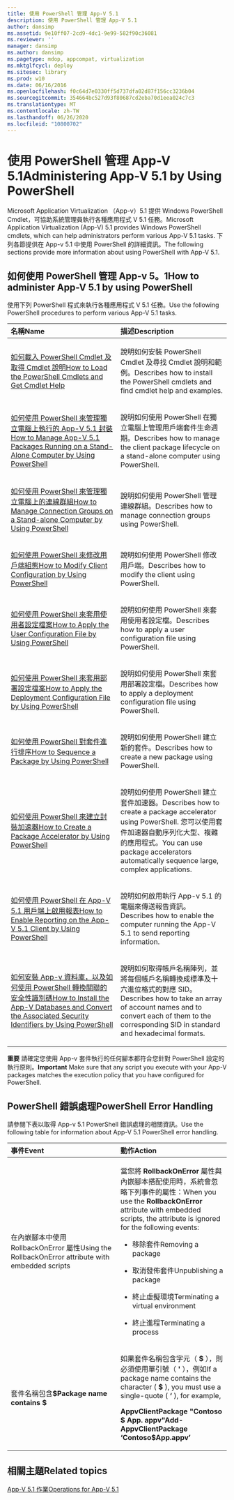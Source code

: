 ```yaml
---
title: 使用 PowerShell 管理 App-V 5.1
description: 使用 PowerShell 管理 App-V 5.1
author: dansimp
ms.assetid: 9e10ff07-2cd9-4dc1-9e99-582f90c36081
ms.reviewer: ''
manager: dansimp
ms.author: dansimp
ms.pagetype: mdop, appcompat, virtualization
ms.mktglfcycl: deploy
ms.sitesec: library
ms.prod: w10
ms.date: 06/16/2016
ms.openlocfilehash: f0c64d7e0330ff5d737dfa02d87f156cc3236b04
ms.sourcegitcommit: 354664bc527d93f80687cd2eba70d1eea024c7c3
ms.translationtype: MT
ms.contentlocale: zh-TW
ms.lasthandoff: 06/26/2020
ms.locfileid: "10800702"
---
```

# <span data-ttu-id="e44c8-103">使用 PowerShell 管理 App-V 5.1</span><span class="sxs-lookup"><span data-stu-id="e44c8-103">Administering App-V 5.1 by Using PowerShell</span></span>


<span data-ttu-id="e44c8-104">Microsoft Application Virtualization （App-v）5.1 提供 Windows PowerShell Cmdlet，可協助系統管理員執行各種應用程式 V 5.1 任務。</span><span class="sxs-lookup"><span data-stu-id="e44c8-104">Microsoft Application Virtualization (App-V) 5.1 provides Windows PowerShell cmdlets, which can help administrators perform various App-V 5.1 tasks.</span></span> <span data-ttu-id="e44c8-105">下列各節提供在 App-v 5.1 中使用 PowerShell 的詳細資訊。</span><span class="sxs-lookup"><span data-stu-id="e44c8-105">The following sections provide more information about using PowerShell with App-V 5.1.</span></span>

## <span data-ttu-id="e44c8-106">如何使用 PowerShell 管理 App-v 5。1</span><span class="sxs-lookup"><span data-stu-id="e44c8-106">How to administer App-V 5.1 by using PowerShell</span></span>


<span data-ttu-id="e44c8-107">使用下列 PowerShell 程式來執行各種應用程式 V 5.1 任務。</span><span class="sxs-lookup"><span data-stu-id="e44c8-107">Use the following PowerShell procedures to perform various App-V 5.1 tasks.</span></span>

<table>
<colgroup>
<col width="50%" />
<col width="50%" />
</colgroup>
<thead>
<tr class="header">
<th align="left"><span data-ttu-id="e44c8-108">名稱</span><span class="sxs-lookup"><span data-stu-id="e44c8-108">Name</span></span></th>
<th align="left"><span data-ttu-id="e44c8-109">描述</span><span class="sxs-lookup"><span data-stu-id="e44c8-109">Description</span></span></th>
</tr>
</thead>
<tbody>
<tr class="odd">
<td align="left"><p><a href="how-to-load-the-powershell-cmdlets-and-get-cmdlet-help-51.md" data-raw-source="[How to Load the PowerShell Cmdlets and Get Cmdlet Help](how-to-load-the-powershell-cmdlets-and-get-cmdlet-help-51.md)"><span data-ttu-id="e44c8-110">如何載入 PowerShell Cmdlet 及取得 Cmdlet 說明</span><span class="sxs-lookup"><span data-stu-id="e44c8-110">How to Load the PowerShell Cmdlets and Get Cmdlet Help</span></span></a></p></td>
<td align="left"><p><span data-ttu-id="e44c8-111">說明如何安裝 PowerShell Cmdlet 及尋找 Cmdlet 說明和範例。</span><span class="sxs-lookup"><span data-stu-id="e44c8-111">Describes how to install the PowerShell cmdlets and find cmdlet help and examples.</span></span></p></td>
</tr>
<tr class="even">
<td align="left"><p><a href="how-to-manage-app-v-51-packages-running-on-a-stand-alone-computer-by-using-powershell.md" data-raw-source="[How to Manage App-V 5.1 Packages Running on a Stand-Alone Computer by Using PowerShell](how-to-manage-app-v-51-packages-running-on-a-stand-alone-computer-by-using-powershell.md)"><span data-ttu-id="e44c8-112">如何使用 PowerShell 來管理獨立電腦上執行的 App-V 5.1 封裝</span><span class="sxs-lookup"><span data-stu-id="e44c8-112">How to Manage App-V 5.1 Packages Running on a Stand-Alone Computer by Using PowerShell</span></span></a></p></td>
<td align="left"><p><span data-ttu-id="e44c8-113">說明如何使用 PowerShell 在獨立電腦上管理用戶端套件生命週期。</span><span class="sxs-lookup"><span data-stu-id="e44c8-113">Describes how to manage the client package lifecycle on a stand-alone computer using PowerShell.</span></span></p></td>
</tr>
<tr class="odd">
<td align="left"><p><a href="how-to-manage-connection-groups-on-a-stand-alone-computer-by-using-powershell51.md" data-raw-source="[How to Manage Connection Groups on a Stand-alone Computer by Using PowerShell](how-to-manage-connection-groups-on-a-stand-alone-computer-by-using-powershell51.md)"><span data-ttu-id="e44c8-114">如何使用 PowerShell 來管理獨立電腦上的連線群組</span><span class="sxs-lookup"><span data-stu-id="e44c8-114">How to Manage Connection Groups on a Stand-alone Computer by Using PowerShell</span></span></a></p></td>
<td align="left"><p><span data-ttu-id="e44c8-115">說明如何使用 PowerShell 管理連線群組。</span><span class="sxs-lookup"><span data-stu-id="e44c8-115">Describes how to manage connection groups using PowerShell.</span></span></p></td>
</tr>
<tr class="even">
<td align="left"><p><a href="how-to-modify-client-configuration-by-using-powershell51.md" data-raw-source="[How to Modify Client Configuration by Using PowerShell](how-to-modify-client-configuration-by-using-powershell51.md)"><span data-ttu-id="e44c8-116">如何使用 PowerShell 來修改用戶端組態</span><span class="sxs-lookup"><span data-stu-id="e44c8-116">How to Modify Client Configuration by Using PowerShell</span></span></a></p></td>
<td align="left"><p><span data-ttu-id="e44c8-117">說明如何使用 PowerShell 修改用戶端。</span><span class="sxs-lookup"><span data-stu-id="e44c8-117">Describes how to modify the client using PowerShell.</span></span></p></td>
</tr>
<tr class="odd">
<td align="left"><p><a href="how-to-apply-the-user-configuration-file-by-using-powershell51.md" data-raw-source="[How to Apply the User Configuration File by Using PowerShell](how-to-apply-the-user-configuration-file-by-using-powershell51.md)"><span data-ttu-id="e44c8-118">如何使用 PowerShell 來套用使用者設定檔案</span><span class="sxs-lookup"><span data-stu-id="e44c8-118">How to Apply the User Configuration File by Using PowerShell</span></span></a></p></td>
<td align="left"><p><span data-ttu-id="e44c8-119">說明如何使用 PowerShell 來套用使用者設定檔。</span><span class="sxs-lookup"><span data-stu-id="e44c8-119">Describes how to apply a user configuration file using PowerShell.</span></span></p></td>
</tr>
<tr class="even">
<td align="left"><p><a href="how-to-apply-the-deployment-configuration-file-by-using-powershell51.md" data-raw-source="[How to Apply the Deployment Configuration File by Using PowerShell](how-to-apply-the-deployment-configuration-file-by-using-powershell51.md)"><span data-ttu-id="e44c8-120">如何使用 PowerShell 來套用部署設定檔案</span><span class="sxs-lookup"><span data-stu-id="e44c8-120">How to Apply the Deployment Configuration File by Using PowerShell</span></span></a></p></td>
<td align="left"><p><span data-ttu-id="e44c8-121">說明如何使用 PowerShell 來套用部署設定檔。</span><span class="sxs-lookup"><span data-stu-id="e44c8-121">Describes how to apply a deployment configuration file using PowerShell.</span></span></p></td>
</tr>
<tr class="odd">
<td align="left"><p><a href="how-to-sequence-a-package--by-using-powershell-51.md" data-raw-source="[How to Sequence a Package by Using PowerShell](how-to-sequence-a-package--by-using-powershell-51.md)"><span data-ttu-id="e44c8-122">如何使用 PowerShell 對套件進行排序</span><span class="sxs-lookup"><span data-stu-id="e44c8-122">How to Sequence a Package by Using PowerShell</span></span></a></p></td>
<td align="left"><p><span data-ttu-id="e44c8-123">說明如何使用 PowerShell 建立新的套件。</span><span class="sxs-lookup"><span data-stu-id="e44c8-123">Describes how to create a new package using PowerShell.</span></span></p></td>
</tr>
<tr class="even">
<td align="left"><p><a href="how-to-create-a-package-accelerator-by-using-powershell51.md" data-raw-source="[How to Create a Package Accelerator by Using PowerShell](how-to-create-a-package-accelerator-by-using-powershell51.md)"><span data-ttu-id="e44c8-124">如何使用 PowerShell 來建立封裝加速器</span><span class="sxs-lookup"><span data-stu-id="e44c8-124">How to Create a Package Accelerator by Using PowerShell</span></span></a></p></td>
<td align="left"><p><span data-ttu-id="e44c8-125">說明如何使用 PowerShell 建立套件加速器。</span><span class="sxs-lookup"><span data-stu-id="e44c8-125">Describes how to create a package accelerator using PowerShell.</span></span> <span data-ttu-id="e44c8-126">您可以使用套件加速器自動序列化大型、複雜的應用程式。</span><span class="sxs-lookup"><span data-stu-id="e44c8-126">You can use package accelerators automatically sequence large, complex applications.</span></span></p></td>
</tr>
<tr class="odd">
<td align="left"><p><a href="how-to-enable-reporting-on-the-app-v-51-client-by-using-powershell.md" data-raw-source="[How to Enable Reporting on the App-V 5.1 Client by Using PowerShell](how-to-enable-reporting-on-the-app-v-51-client-by-using-powershell.md)"><span data-ttu-id="e44c8-127">如何使用 PowerShell 在 App-V 5.1 用戶端上啟用報表</span><span class="sxs-lookup"><span data-stu-id="e44c8-127">How to Enable Reporting on the App-V 5.1 Client by Using PowerShell</span></span></a></p></td>
<td align="left"><p><span data-ttu-id="e44c8-128">說明如何啟用執行 App-v 5.1 的電腦來傳送報告資訊。</span><span class="sxs-lookup"><span data-stu-id="e44c8-128">Describes how to enable the computer running the App-V 5.1 to send reporting information.</span></span></p></td>
</tr>
<tr class="even">
<td align="left"><p><a href="how-to-install-the-app-v-databases-and-convert-the-associated-security-identifiers--by-using-powershell51.md" data-raw-source="[How to Install the App-V Databases and Convert the Associated Security Identifiers by Using PowerShell](how-to-install-the-app-v-databases-and-convert-the-associated-security-identifiers--by-using-powershell51.md)"><span data-ttu-id="e44c8-129">如何安裝 App-v 資料庫，以及如何使用 PowerShell 轉換關聯的安全性識別碼</span><span class="sxs-lookup"><span data-stu-id="e44c8-129">How to Install the App-V Databases and Convert the Associated Security Identifiers by Using PowerShell</span></span></a></p></td>
<td align="left"><p><span data-ttu-id="e44c8-130">說明如何取得帳戶名稱陣列，並將每個帳戶名稱轉換成標準及十六進位格式的對應 SID。</span><span class="sxs-lookup"><span data-stu-id="e44c8-130">Describes how to take an array of account names and to convert each of them to the corresponding SID in standard and hexadecimal formats.</span></span></p></td>
</tr>
</tbody>
</table>

 

<span data-ttu-id="e44c8-131">**重要** 請確定您使用 App-v 套件執行的任何腳本都符合您針對 PowerShell 設定的執行原則。</span><span class="sxs-lookup"><span data-stu-id="e44c8-131">**Important** Make sure that any script you execute with your App-V packages matches the execution policy that you have configured for PowerShell.</span></span>

 

## <span data-ttu-id="e44c8-132">PowerShell 錯誤處理</span><span class="sxs-lookup"><span data-stu-id="e44c8-132">PowerShell Error Handling</span></span>


<span data-ttu-id="e44c8-133">請參閱下表以取得 App-v 5.1 PowerShell 錯誤處理的相關資訊。</span><span class="sxs-lookup"><span data-stu-id="e44c8-133">Use the following table for information about App-V 5.1 PowerShell error handling.</span></span>

<table>
<colgroup>
<col width="50%" />
<col width="50%" />
</colgroup>
<thead>
<tr class="header">
<th align="left"><span data-ttu-id="e44c8-134">事件</span><span class="sxs-lookup"><span data-stu-id="e44c8-134">Event</span></span></th>
<th align="left"><span data-ttu-id="e44c8-135">動作</span><span class="sxs-lookup"><span data-stu-id="e44c8-135">Action</span></span></th>
</tr>
</thead>
<tbody>
<tr class="odd">
<td align="left"><p><span data-ttu-id="e44c8-136">在內嵌腳本中使用 RollbackOnError 屬性</span><span class="sxs-lookup"><span data-stu-id="e44c8-136">Using the RollbackOnError attribute with embedded scripts</span></span></p></td>
<td align="left"><p><span data-ttu-id="e44c8-137">當您將 <strong> RollbackOnError </strong> 屬性與內嵌腳本搭配使用時，系統會忽略下列事件的屬性：</span><span class="sxs-lookup"><span data-stu-id="e44c8-137">When you use the <strong>RollbackOnError</strong> attribute with embedded scripts, the attribute is ignored for the following events:</span></span></p>
<ul>
<li><p><span data-ttu-id="e44c8-138">移除套件</span><span class="sxs-lookup"><span data-stu-id="e44c8-138">Removing a package</span></span></p></li>
<li><p><span data-ttu-id="e44c8-139">取消發佈套件</span><span class="sxs-lookup"><span data-stu-id="e44c8-139">Unpublishing a package</span></span></p></li>
<li><p><span data-ttu-id="e44c8-140">終止虛擬環境</span><span class="sxs-lookup"><span data-stu-id="e44c8-140">Terminating a virtual environment</span></span></p></li>
<li><p><span data-ttu-id="e44c8-141">終止進程</span><span class="sxs-lookup"><span data-stu-id="e44c8-141">Terminating a process</span></span></p></li>
</ul></td>
</tr>
<tr class="even">
<td align="left"><p><span data-ttu-id="e44c8-142">套件名稱包含<strong>$</span><span class="sxs-lookup"><span data-stu-id="e44c8-142">Package name contains <strong>$</span></span></strong></p></td>
<td align="left"><p><span data-ttu-id="e44c8-143">如果套件名稱包含字元（ <strong> $ </strong> ），則必須使用單引號（ <strong> ' </strong> ），例如</span><span class="sxs-lookup"><span data-stu-id="e44c8-143">If a package name contains the character ( <strong>$</strong> ), you must use a single-quote ( <strong>‘</strong> ), for example,</span></span></p>
<p><strong><span data-ttu-id="e44c8-144">AppvClientPackage "Contoso $ App. appv"</span><span class="sxs-lookup"><span data-stu-id="e44c8-144">Add-AppvClientPackage ‘Contoso$App.appv’</span></span></strong></p></td>
</tr>
</tbody>
</table>

 






## <span data-ttu-id="e44c8-145">相關主題</span><span class="sxs-lookup"><span data-stu-id="e44c8-145">Related topics</span></span>


[<span data-ttu-id="e44c8-146">App-V 5.1 作業</span><span class="sxs-lookup"><span data-stu-id="e44c8-146">Operations for App-V 5.1</span></span>](operations-for-app-v-51.md)

 

 





